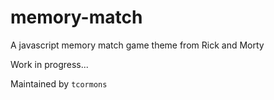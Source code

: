# memory-match
A javascript memory match game theme from Rick and Morty 

Work in progress...

Maintained by `tcormons` 
